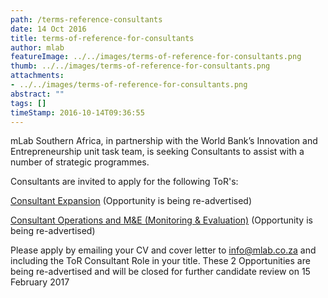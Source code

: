 ```yaml
---
path: /terms-reference-consultants
date: 14 Oct 2016
title: terms-of-reference-for-consultants
author: mlab
featureImage: ../../images/terms-of-reference-for-consultants.png
thumb: ../../images/terms-of-reference-for-consultants.png
attachments: 
- ../../images/terms-of-reference-for-consultants.png
abstract: ""
tags: []
timeStamp: 2016-10-14T09:36:55
---
```


mLab Southern Africa, in partnership with the World Bank’s Innovation and Entrepreneurship unit task team, is seeking Consultants to assist with a number of strategic programmes.

Consultants are invited to apply for the following ToR's:

[Consultant Expansion](https:&#x2F;&#x2F;mlab.co.za&#x2F;wp-content&#x2F;uploads&#x2F;2016&#x2F;10&#x2F;mLab-STC-TOR-Consultant-Expansion-.pdf) (Opportunity is being re-advertised)

[Consultant Operations and M&amp;E (Monitoring &amp; Evaluation)](https:&#x2F;&#x2F;mlab.co.za&#x2F;wp-content&#x2F;uploads&#x2F;2016&#x2F;10&#x2F;mLab-STC-TORConsultant-Operations-ME.pdf) (Opportunity is being re-advertised)

Please apply by emailing your CV and cover letter to info@mlab.co.za and including the ToR Consultant Role in your title. These 2 Opportunities are being re-advertised and will be closed for further candidate review on 15 February 2017


